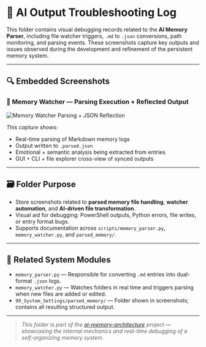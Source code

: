# 🧠 AI Output Troubleshooting Log

This folder contains visual debugging records related to the **AI Memory Parser**, including file watcher triggers, `.md` to `.json` conversions, path monitoring, and parsing events. These screenshots capture key outputs and issues observed during the development and refinement of the persistent memory system.

---

## 🔍 Embedded Screenshots

### 📄 Memory Watcher — Parsing Execution + Reflected Output

![Memory Watcher Parsing + JSON Reflection](../Images/ai_output_troubleshoot/Screenshot-2025-06-24-1659222226.png)

_This capture shows:_
- Real-time parsing of Markdown memory logs
- Output written to `.parsed.json`
- Emotional + semantic analysis being extracted from entries
- GUI + CLI + file explorer cross-view of synced outputs

---

## 🗃️ Folder Purpose

- Store screenshots related to **parsed memory file handling**, **watcher automation**, and **AI-driven file transformation**.
- Visual aid for debugging: PowerShell outputs, Python errors, file writes, or entry format bugs.
- Supports documentation across `scripts/memory_parser.py`, `memory_watcher.py`, and `parsed_memory/`.

---

## 🔗 Related System Modules

- `memory_parser.py` — Responsible for converting `.md` entries into dual-format `.json` logs.
- `memory_watcher.py` — Watches folders in real time and triggers parsing when new files are added or edited.
- `99_System_Settings/parsed_memory/` — Folder shown in screenshots; contains all resulting structured output.

---

> _This folder is part of the [ai-memory-architecture](https://github.com/Mugiwara555343/ai-memory-architecture) project — showcasing the internal mechanics and real-time debugging of a self-organizing memory system._

